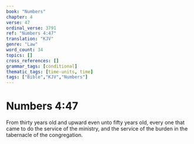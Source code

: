 ```yaml
---
book: "Numbers"
chapter: 4
verse: 47
ordinal_verse: 3791
ref: "Numbers 4:47"
translation: "KJV"
genre: "Law"
word_count: 34
topics: []
cross_references: []
grammar_tags: [conditional]
thematic_tags: [time-units, time]
tags: ["Bible","KJV","Numbers"]
---
```


# Numbers 4:47

From thirty years old and upward even unto fifty years old, every one that came to do the service of the ministry, and the service of the burden in the tabernacle of the congregation.
